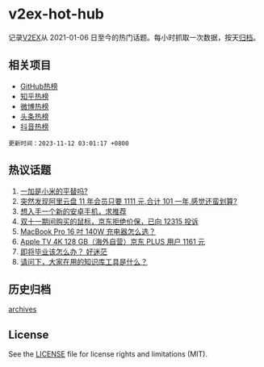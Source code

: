 # v2ex-hot-hub

 记录[V2EX](https://www.v2ex.com/)从 2021-01-06 日至今的热门话题。每小时抓取一次数据，按天[归档](archives)。
 
 ## 相关项目

- [GitHub热榜](https://github.com/it985/github-hot-hub)
- [知乎热榜](https://github.com/it985/zhihu-hot-hub)
- [微博热榜](https://github.com/it985/weibo-hot-hub)
- [头条热榜](https://github.com/it985/toutiao-hot-hub)
- [抖音热榜](https://github.com/it985/douyin-hot-hub)


 `更新时间：2023-11-12 03:01:17 +0800`

## 热议话题

1. [一加是小米的平替吗?](https://www.v2ex.com/t/990857)
1. [突然发现阿里云盘 11 年会员只要 1111 元,合计 101 一年,感觉还蛮划算?](https://www.v2ex.com/t/990893)
1. [想入手一个新的安卓手机，求推荐](https://www.v2ex.com/t/990883)
1. [双十一期间购买的鼠标，京东拒绝价保，已向 12315 投诉](https://www.v2ex.com/t/990870)
1. [MacBook Pro 16 吋 140W 充电器怎么选？](https://www.v2ex.com/t/990869)
1. [Apple TV 4K 128 GB（海外自营）京东 PLUS 用户 1161 元](https://www.v2ex.com/t/990858)
1. [即将毕业该怎么办？ 好迷茫](https://www.v2ex.com/t/990904)
1. [请问下，大家在用的知识库工具是什么？](https://www.v2ex.com/t/990924)

## 历史归档

[archives](archives)

## License

See the [LICENSE](LICENSE) file for license rights and limitations (MIT).
